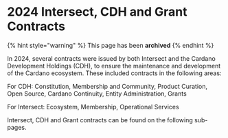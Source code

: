 # 2024 Intersect, CDH and Grant Contracts



{% hint style="warning" %}
This page has been **archived**&#x20;
{% endhint %}

In  2024, several contracts were issued by both Intersect and the Cardano Development Holdings (CDH), to ensure the maintenance and development of the Cardano ecosystem. These included contracts in the following areas:&#x20;

For CDH: Constitution, Membership and Community, Product Curation, Open Source, Cardano    Continuity, Entity Administration, Grants

For Intersect:  Ecosystem, Membership, Operational Services

Intersect, CDH and Grant contracts can be found on the following sub-pages.&#x20;
